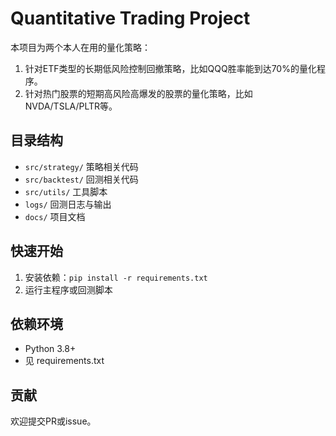 # Quantitative Trading Project

本项目为两个本人在用的量化策略：
1. 针对ETF类型的长期低风险控制回撤策略，比如QQQ胜率能到达70%的量化程序。
2. 针对热门股票的短期高风险高爆发的股票的量化策略，比如NVDA/TSLA/PLTR等。

## 目录结构
- `src/strategy/` 策略相关代码
- `src/backtest/` 回测相关代码
- `src/utils/` 工具脚本
- `logs/` 回测日志与输出
- `docs/` 项目文档

## 快速开始
1. 安装依赖：`pip install -r requirements.txt`
2. 运行主程序或回测脚本

## 依赖环境
- Python 3.8+
- 见 requirements.txt

## 贡献
欢迎提交PR或issue。
